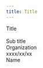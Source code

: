 ```yaml
---
title: Title
---
```


<div
  class="
    w-[fit-content] text-[4rem] text-black text-opacity-0
    bg-[#2B90B6] bg-cover bg-clip-text
    bg-gradient-to-r from-cyan-400 to-cyan-700
  "
>
  Title
</div>
<br />
<div
  class="
    text-[2.5rem]
  "
>
  Sub title
</div>

<div
  class="
    absolute top-[2.5rem] right-[3.5rem]
    text-right grid gap-y-2
  "
>
  <div>Organization</div>
  <div>xxxx/xx/xx</div>
</div>
<div
  class="
    absolute bottom-[2.5rem] right-[3.5rem]
    text-right
  "
>
  Name
</div>

<!--
Note
-->